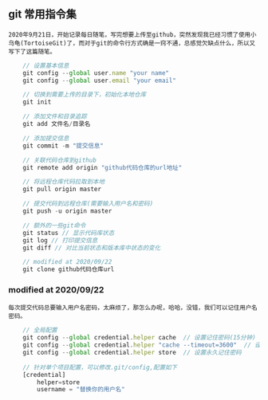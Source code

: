 ## git 常用指令集

    2020年9月21日，开始记录每日随笔，写完想要上传至github，突然发现我已经习惯了使用小乌龟(TortoiseGit)了，而对于git的命令行方式确是一窍不通，总感觉欠缺点什么，所以又写下了这篇随笔。

```javascript
    // 设置基本信息
    git config --global user.name "your name"
    git config --global user.email "your email"

    // 切换到需要上传的目录下，初始化本地仓库
    git init

    // 添加文件和目录追踪
    git add 文件名/目录名

    // 添加提交信息
    git commit -m "提交信息"

    // 关联代码仓库到github
    git remote add origin "github代码仓库的url地址"

    // 将远程仓库代码拉取到本地
    git pull origin master

    // 提交代码到远程仓库(需要输入用户名和密码)
    git push -u origin master
```

```javascript
    // 额外的一些git命令
    git status // 显示代码库状态
    git log // 打印提交信息
    git diff // 对比当前状态和版本库中状态的变化

    // modified at 2020/09/22
    git clone github代码仓库url
```

### modified at 2020/09/22  

    每次提交代码总要输入用户名密码，太麻烦了，那怎么办呢，哈哈，没错，我们可以记住用户名密码。

```javascript
    // 全局配置
    git config --global credential.helper cache  // 设置记住密码(15分钟)
    git config --global credential.helper "cache --timeout=3600"  // 设置记住密码(1小時)
    git config --global credential.helper store  // 设置永久记住密码
    
    // 针对单个项目配置，可以修改.git/config,配置如下
    [credential]
	    helper=store
	    username = "替换你的用户名"
```